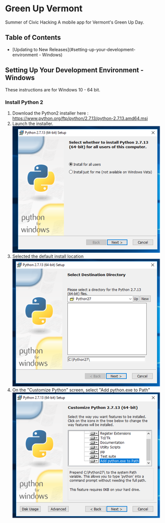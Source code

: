 # Green Up Vermont
Summer of Civic Hacking
A mobile app for Vermont's Green Up Day.

## Table of Contents

- [Updating to New Releases](#setting-up-your-development-environment - Windows)

## Setting Up Your Development Environment - Windows

These instructions are for Windows 10 - 64 bit.

### Install Python 2

1. Download the Python2 installer here : https://www.python.org/ftp/python/2.7.13/python-2.7.13.amd64.msi
2. Launch the installer.
   ![Alt](/docs/assets/Capture44.PNG "Python Installer")
3. Selected the default install location
  ![Alt](/docs/assets/Capture45.PNG "Python Installer 2")
4. On the "Customize Python" screen, select "Add python.exe to Path"
    ![Alt](/docs/assets/Capture46.PNG "Python Installer 3")
